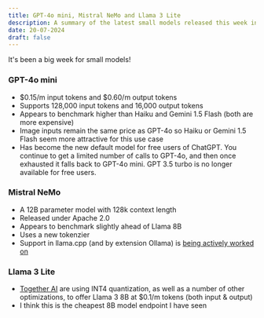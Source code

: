 ```yaml
---
title: GPT-4o mini, Mistral NeMo and Llama 3 Lite
description: A summary of the latest small models released this week including GPT-4o mini, Mistral NeMo and Llama 3 Lite.
date: 20-07-2024
draft: false
---
```


It's been a big week for small models!

### GPT-4o mini

- $0.15/m input tokens and $0.60/m output tokens
- Supports 128,000 input tokens and 16,000 output tokens
- Appears to benchmark higher than Haiku and Gemini 1.5 Flash (both are more expensive)
- Image inputs remain the same price as GPT-4o so Haiku or Gemini 1.5 Flash seem more attractive for this use case
- Has become the new default model for free users of ChatGPT. You continue to get a limited number of calls to GPT-4o, and then once exhausted it falls back to GPT-4o mini. GPT 3.5 turbo is no longer available for free users.

### Mistral NeMo

- A 12B parameter model with 128k context length
- Released under Apache 2.0
- Appears to benchmark slightly ahead of Llama 8B
- Uses a new tokenzier
- Support in llama.cpp (and by extension Ollama) is [being actively worked on](https://github.com/ggerganov/llama.cpp/pull/8579)

### Llama 3 Lite

- [Together AI](https://www.together.ai/blog/together-inference-engine-2) are using INT4 quantization, as well as a number of other optimizations, to offer Llama 3 8B at $0.1/m tokens (both input & output)
- I think this is the cheapest 8B model endpoint I have seen
